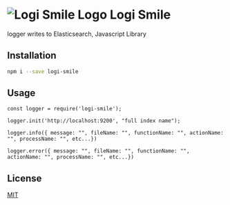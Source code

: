  # ![Logi Smile Logo](https://itiewele.sirv.com/Images/logi.png) Logi Smile

logger writes to Elasticsearch, Javascript Library

## Installation


```bash
npm i --save logi-smile 
```

## Usage

```nodejs
const logger = require('logi-smile');

logger.init('http://localhost:9200', "full index name");

logger.info({ message: "", fileName: "", functionName: "", actionName: "", processName: "", etc...})

logger.error({ message: "", fileName: "", functionName: "", actionName: "", processName: "", etc...})
```


## License
[MIT](https://choosealicense.com/licenses/mit/)
